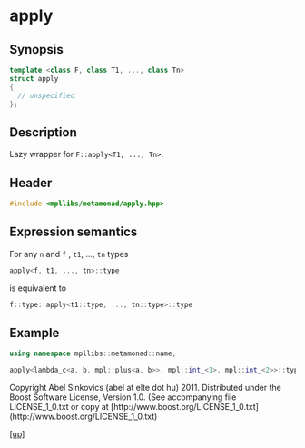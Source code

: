 # apply

## Synopsis

```cpp
template <class F, class T1, ..., class Tn>
struct apply
{
  // unspecified
};
```

## Description

Lazy wrapper for `F::apply<T1, ..., Tn>`.

## Header

```cpp
#include <mpllibs/metamonad/apply.hpp>
```

## Expression semantics

For any `n` and `f` , `t1`, ..., `tn` types

```cpp
apply<f, t1, ..., tn>::type
```

is equivalent to

```cpp
f::type::apply<t1::type, ..., tn::type>::type
```

## Example

```cpp
using namespace mpllibs::metamonad::name;

apply<lambda_c<a, b, mpl::plus<a, b>>, mpl::int_<1>, mpl::int_<2>>::type
```

<p class="copyright">
Copyright Abel Sinkovics (abel at elte dot hu) 2011.
Distributed under the Boost Software License, Version 1.0.
(See accompanying file LICENSE_1_0.txt or copy at
[http://www.boost.org/LICENSE_1_0.txt](http://www.boost.org/LICENSE_1_0.txt)
</p>

[[up]](reference.html)



